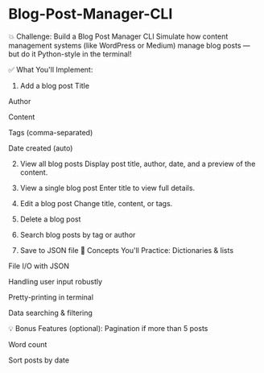 # Blog-Post-Manager-CLI


💥 Challenge: Build a Blog Post Manager CLI
Simulate how content management systems (like WordPress or Medium) manage blog posts — but do it Python-style in the terminal!

✅ What You'll Implement:
1. Add a blog post
Title

Author

Content

Tags (comma-separated)

Date created (auto)

2. View all blog posts
Display post title, author, date, and a preview of the content.

3. View a single blog post
Enter title to view full details.

4. Edit a blog post
Change title, content, or tags.

5. Delete a blog post
6. Search blog posts by tag or author
7. Save to JSON file
🧠 Concepts You'll Practice:
Dictionaries & lists

File I/O with JSON

Handling user input robustly

Pretty-printing in terminal

Data searching & filtering

💡 Bonus Features (optional):
Pagination if more than 5 posts

Word count

Sort posts by date